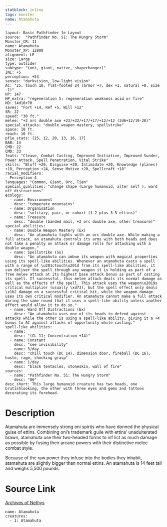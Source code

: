 ```yaml
---
statblock: inline
tags: monster
name: Atamahuta
---
```

```statblock
layout: Basic Pathfinder 1e Layout
source:  "Pathfinder No. 51: The Hungry Storm"
Monster_CR: 11
name: Atamahuta
Monster_XP: 12800
alignment: LE
size: Large
type: outsider
subtype: "(oni, giant, native, shapechanger)"
INI: +5
perception: +24
senses: "darkvision, low-light vision"
AC: "25, touch 10, flat-footed 24 (armor +7, dex +1, natural +8, size -1)"
HP: 147
HP_extra: "regeneration 5; regeneration weakness acid or fire"
HD: 14d10+70
saves: "Fort +14, Ref +5, Will +12"
SR: 22
speed: "30 ft."
melee: "+2 orc double axe +22/+22/+17/+17/+12/+12 (2d6+12/19-20)"
special_attacks: "double weapon mastery, spellstrike"
space: 10 ft.
reach: 10 ft.
pf1e_stats: [25, 12, 20, 13, 16, 17]
BAB: 14
CMB: 22
CMD: 33
feats: "Cleave, Combat Casting, Improved Initiative, Improved Sunder, Power Attack, Spell Penetration, Vital Strike"
skills: "Bluff +20, Disguise +20, Intimidate +20, Knowledge (planes) +18, Perception +24, Sense Motive +20, Spellcraft +18"
racial_modifiers:
- Perception 4
languages: "Common, Giant, Orc, Tien"
special_qualities: "change shape (Large humanoid, alter self ), ward off distractions"
ecology:
  - name: Environment
    desc: "temperate mountains"
  - name: Organisation
    desc: "solitary, pair, or cohort (1-2 plus 3-5 ettins)"
  - name: Treasure
    desc: "double (banded mail, +2 orc double axe, other treasure)"
special_abilities:
  - name: Double Weapon Mastery (Ex)
    desc: "An atamahuta fights with an orc double axe. While making a full attack, an atamahuta controls its arms with both heads and does not take a penalty on attack or damage rolls for attacking with a double weapon."
  - name: Spellstrike (Su)
    desc: "An atamahuta can imbue its weapon with magical properties using its spell-like abilities. Whenever an atamahuta casts a spell with a range of \u201ctouch\u201d from its spell-like abilities, it can deliver the spell through any weapon it is holding as part of a free melee attack at its highest base attack bonus as part of casting its spell. If successful, this melee attack deals its normal damage as well as the effects of the spell. This attack uses the weapon\u2019s critical multiplier (usually \xd73), but the spell effect only deals \x1b2 damage on a successful critical hit, while the weapon damage uses its own critical modifier. An atamahuta cannot make a full attack during the same round that it uses a spell-like ability unless another effect would allow it to do so."
  - name: Ward Off Distractions (Ex)
    desc: "An atamahuta uses one of its heads to defend against attacks while the other is using a spell-like ability, giving it a +4 bonus to AC against attacks of opportunity while casting."
spell-like_abilities:
  - name:
    desc: "(CL 11; Concentration +14)"
  - name: Constant
    desc: "see invisibility"
  - name: 3/day
    desc: "chill touch (DC 14), dimension door, fireball (DC 16), haste, rage, shocking grasp"
  - name: 1/day
    desc: "black tentacles, stoneskin, wall of fire"
sources:
  - name: "Pathfinder No. 51: The Hungry Storm"
    desc: "86"
desc_short: This large humanoid creature has two heads, one brutishlooking, the other with three eyes and gems and tattoos decorating its forehead.
```
# Description
Atamahuta are immensely strong oni spirits who have donned the physical guise of ettins. Combining oni’s trademark guile with ettins’ unadulterated brawn, atamahuta use their two-headed forms to inf lict as much damage as possible by fusing their arcane powers with their distinctive melee combat style.

Because of the raw power they infuse into the bodies they inhabit, atamahuta are slightly bigger than normal ettins. An atamahuta is 14 feet tall and weighs 5,500 pounds.
# Source Link
[Archives of Nethys](https://aonprd.com/MonsterDisplay.aspx?ItemName=Atamahuta)
```encounter-table
name: Atamahuta
creatures:
  - 1: Atamahuta
```
